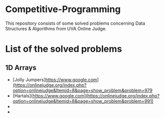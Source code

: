# Competitive-Programming
This repository consists of some solved problems concerning Data Structures & Algorithms from UVA Online Judge.

# List of the solved problems
## 1D Arrays
* [Jolly Jumpers]<https://www.google.com](https://onlinejudge.org/index.php?option=onlinejudge&Itemid=8&page=show_problem&problem=979>
* [Hartals](https://www.google.com](https://onlinejudge.org/index.php?option=onlinejudge&Itemid=8&page=show_problem&problem=991)
* 
* 
